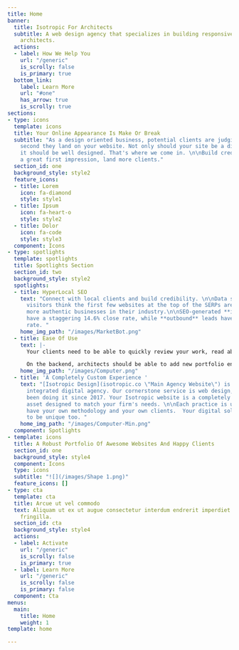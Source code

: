 ```yaml
---
title: Home
banner:
  title: Isotropic For Architects
  subtitle: A web design agency that specializes in building responsive websites for
    architects.
  actions:
  - label: How We Help You
    url: "/generic"
    is_scrolly: false
    is_primary: true
  bottom_link:
    label: Learn More
    url: "#one"
    has_arrow: true
    is_scrolly: true
sections:
- type: icons
  template: icons
  title: Your Online Appearance Is Make Or Break
  subtitle: "As a design oriented business, potential clients are judging from the
    second they land on your website. Not only should your site be a digital portfolio,
    it should be well designed. That's where we come in. \n\nBuild credibility, make
    a great first impression, land more clients."
  section_id: one
  background_style: style2
  feature_icons:
  - title: Lorem
    icon: fa-diamond
    style: style1
  - title: Ipsum
    icon: fa-heart-o
    style: style2
  - title: Dolor
    icon: fa-code
    style: style3
  component: Icons
- type: spotlights
  template: spotlights
  title: Spotlights Section
  section_id: two
  background_style: style2
  spotlights:
  - title: HyperLocal SEO
    text: "Connect with local clients and build credibility. \n\nData shows that web
      visitors think the first few websites at the top of the SERPs are amongst the
      more authentic businesses in their industry.\n\nSEO-generated **inbound** leads
      have a staggering 14.6% close rate, while **outbound** leads have a 1.7% close
      rate. "
    home_img_path: "/images/MarketBot.png"
  - title: Ease Of Use
    text: |-
      Your clients need to be able to quickly review your work, read about your firm and contact you for more information. Our sites do that by leveraging simplicity and good design.

      On the backend, architects should be able to add new portfolio entries, publish blog posts and change page text by themselves. We build our sites on a Wordpress CMS and design the backend to be as user friendly as the frontend.
    home_img_path: "/images/Computer.png"
  - title: 'A Completely Custom Experience '
    text: "[Isotropic Design](isotropic.co \"Main Agency Website\") is a vertically
      integrated digital agency. Our cornerstone service is web design, and we've
      been doing it since 2017. Your Isotropic website is a completely custom digital
      asset designed to match your firm's needs. \n\nEach practice is unique - you
      have your own methodology and your own clients.  Your digital solution needs
      to be unique too. "
    home_img_path: "/images/Computer-Min.png"
  component: Spotlights
- template: icons
  title: A Robust Portfolio Of Awesome Websites And Happy Clients
  section_id: one
  background_style: style4
  component: Icons
  type: icons
  subtitle: "![](/images/Shape 1.png)"
  feature_icons: []
- type: cta
  template: cta
  title: Arcue ut vel commodo
  text: Aliquam ut ex ut augue consectetur interdum endrerit imperdiet amet eleifend
    fringilla.
  section_id: cta
  background_style: style4
  actions:
  - label: Activate
    url: "/generic"
    is_scrolly: false
    is_primary: true
  - label: Learn More
    url: "/generic"
    is_scrolly: false
    is_primary: false
  component: Cta
menus:
  main:
    title: Home
    weight: 1
template: home

---
```

